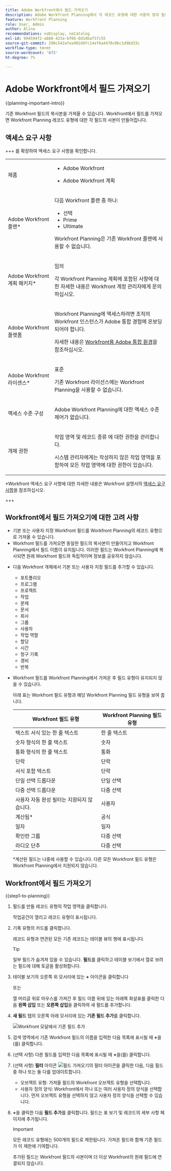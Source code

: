 ```yaml
---
title: Adobe Workfront에서 필드 가져오기
description: Adobe Workfront Planning에서 각 레코드 유형에 대한 사용자 정의 필드를 만들 수 있습니다. 그런 다음 필드를 Workfront Planning 레코드와 연결할 수 있습니다.
feature: Workfront Planning
role: User, Admin
author: Alina
recommendations: noDisplay, noCatalog
exl-id: 994594f2-a888-423a-bf66-0d14baf57c55
source-git-commit: 298c542afea902d9fc14ef6a4470c0bc1d9bd33c
workflow-type: tm+mt
source-wordcount: '673'
ht-degree: 7%

---
```


<!--add to TOC-->

# Adobe Workfront에서 필드 가져오기

<!--<span class="preview">The highlighted information on this page refers to functionality not yet generally available. It is available only in the Preview environment for all customers. After the monthly releases to Production, the same features are also available in the Production environment for customers who enabled fast releases. </span>   

<span class="preview">For information about fast releases, see [Enable or disable fast releases for your organization](/help/quicksilver/administration-and-setup/set-up-workfront/configure-system-defaults/enable-fast-release-process.md). </span>  -->


{{planning-important-intro}}

기존 Workfront 필드의 복사본을 가져올 수 있습니다. Workfront에서 필드를 가져오면 Workfront Planning 레코드 유형에 대한 각 필드의 사본이 만들어집니다.


## 액세스 요구 사항

+++ 를 확장하여 액세스 요구 사항을 확인합니다.

<table style="table-layout:auto"> 
<col> 
</col> 
<col> 
</col> 
<tbody> 
    <tr> 
<tr> 
<td> 
   <p> 제품</p> </td> 
   <td> 
   <ul><li><p> Adobe Workfront</p></li> 
   <li><p> Adobe Workfront 계획<p></li></ul></td> 
  </tr>   
<tr> 
   <td role="rowheader"><p>Adobe Workfront 플랜*</p></td> 
   <td> 
<p>다음 Workfront 플랜 중 하나:</p> 
<ul><li>선택</li> 
<li>Prime</li> 
<li>Ultimate</li></ul> 
<p>Workfront Planning은 기존 Workfront 플랜에 사용할 수 없습니다.</p> 
   </td> 
<tr> 
   <td role="rowheader"><p>Adobe Workfront 계획 패키지*</p></td> 
   <td> 
<p>임의 </p> 
<p>각 Workfront Planning 계획에 포함된 사항에 대한 자세한 내용은 Workfront 계정 관리자에게 문의하십시오. </p> 
   </td> 
 <tr> 
   <td role="rowheader"><p>Adobe Workfront 플랫폼</p></td> 
   <td> 
<p>Workfront Planning에 액세스하려면 조직의 Workfront 인스턴스가 Adobe 통합 경험에 온보딩되어야 합니다.</p> 
<p>자세한 내용은 <a href="/help/quicksilver/workfront-basics/navigate-workfront/workfront-navigation/adobe-unified-experience.md">Workfront용 Adobe 통합 환경</a>을 참조하십시오. </p> 
   </td> 
   </tr> 
  </tr> 
  <tr> 
   <td role="rowheader"><p>Adobe Workfront 라이센스*</p></td> 
   <td><p> 표준 </p>
   <p>기존 Workfront 라이선스에는 Workfront Planning을 사용할 수 없습니다.</p> 
  </td> 
  </tr> 
  <tr> 
   <td role="rowheader"><p>액세스 수준 구성</p></td> 
   <td> <p>Adobe Workfront Planning에 대한 액세스 수준 제어가 없습니다.</p>   
</td> 
  </tr> 
<tr> 
   <td role="rowheader"><p>개체 권한</p></td> 
   <td>   <p>작업 영역 및 레코드 종류 </a>에 대한 권한을 관리합니다. </p>  
   <p>시스템 관리자에게는 작성하지 않은 작업 영역을 포함하여 모든 작업 영역에 대한 권한이 있습니다.</p> </td> 
  </tr> 
</tbody> 
</table>

*Workfront 액세스 요구 사항에 대한 자세한 내용은 Workfront 설명서의 [액세스 요구 사항](/help/quicksilver/administration-and-setup/add-users/access-levels-and-object-permissions/access-level-requirements-in-documentation.md)을 참조하십시오.

+++


## Workfront에서 필드 가져오기에 대한 고려 사항

* 기본 또는 사용자 지정 Workfront 필드를 Workfront Planning의 레코드 유형으로 가져올 수 있습니다.
* Workfront 필드를 가져오면 동일한 필드의 복사본이 만들어지고 Workfront Planning에서 필드 이름이 유지됩니다. 이러한 필드는 Workfront Planning에 복사되면 원래 Workfront 필드와 독립적이며 정보를 공유하지 않습니다.
<!--check this: * You do not need permissions or access to Workfront objects to be able to add their fields to Workfront Planning. -->
* 다음 Workfront 개체에서 기본 또는 사용자 지정 필드를 추가할 수 있습니다.
   * 포트폴리오
   * 프로그램
   * 프로젝트
   * 작업
   * 문제
   * 문서
   * 회사
   * 그룹
   * 사용자
   * 작업 역할
   * 할당
   * 시간
   * 청구 기록
     <!--Available only to Preview, but might not come to Prod:* Rate card - visible in Production but asking PM if it should be hidden-->
   * 경비
   * 반복
     <!--* Non-labor resource - - visible in Production but asking PM if it should be hidden-->
     <!--* Non-labour resource category - - visible in Production but asking PM if it should be hidden-->
* Workfront 필드를 Workfront Planning에서 가져온 후 필드 유형이 유지되지 않을 수 있습니다.

  아래 표는 Workfront 필드 유형과 해당 Workfront Planning 필드 유형을 보여 줍니다.

  | Workfront 필드 유형 | Workfront Planning 필드 유형 |
  |------------------------------------------|-------------------------------|
  | 텍스트 서식 있는 한 줄 텍스트 | 한 줄 텍스트 |
  | 숫자 형식의 한 줄 텍스트 | 숫자 |
  | 통화 형식의 한 줄 텍스트 | 통화 |
  | 단락 | 단락 |
  | 서식 포함 텍스트 | 단락 |
  | 단일 선택 드롭다운 | 단일 선택 |
  | 다중 선택 드롭다운 | 다중 선택 |
  | 사용자 자동 완성 필터는 지원되지 않습니다. | 사용자 |
  | 계산됨* | 공식 |
  | 일자 | 일자 |
  | 확인란 그룹 | 다중 선택 |
  | 라디오 단추 | 다중 선택 |

  *계산된 필드는 나중에 사용할 수 있습니다.
다른 모든 Workfront 필드 유형은 Workfront Planning에서 지원되지 않습니다.


## Workfront에서 필드 가져오기

<!--the first 3 steps are the same as in Create fields-->

{{step1-to-planning}}

1. 필드를 만들 레코드 유형의 작업 영역을 클릭합니다.

   작업공간이 열리고 레코드 유형이 표시됩니다.

1. 기록 유형의 카드를 클릭합니다.

   레코드 유형과 연관된 모든 기존 레코드는 테이블 뷰의 행에 표시됩니다.

   >[!TIP]
   >
   >    일부 필드가 숨겨져 있을 수 있습니다. **필드**&#x200B;를 클릭하고 테이블 보기에서 열로 보려는 필드에 대해 토글을 활성화합니다.

1. 테이블 보기의 오른쪽 위 모서리에 있는 **+** 아이콘을 클릭합니다

   또는

   열 머리글 위로 마우스를 가져간 후 필드 이름 뒤에 있는 아래쪽 화살표를 클릭한 다음 **왼쪽 삽입** 또는 **오른쪽 삽입**&#x200B;을 클릭하여 새 필드를 추가합니다.
1. **새 필드** 탭의 오른쪽 아래 모서리에 있는 **기존 필드 추가**&#x200B;를 클릭합니다. <!--check UI - did they change this??-->

   ![Workfront 모달에서 기존 필드 추가](assets/add-existing-fields-from-workfront-modal.png)

1. 검색 영역에서 기존 Workfront 필드의 이름을 입력한 다음 목록에 표시될 때 **+**&#x200B;을(를) 클릭합니다.
1. (선택 사항) 다른 필드를 입력한 다음 목록에 표시될 때 **+**&#x200B;을(를) 클릭합니다.
1. (선택 사항) **필터** 아이콘 ![필드 가져오기의 필터 아이콘](assets/filters-in-import-fields-icon.png)을 클릭한 다음, 다음 필드 중 하나 또는 둘 다를 업데이트합니다.

   * 오브젝트 유형: 가져올 필드의 Workfront 오브젝트 유형을 선택합니다.
   * 사용자 정의 양식: Workfront에서 하나 또는 여러 사용자 정의 양식을 선택합니다. 먼저 오브젝트 유형을 선택하지 않고 사용자 정의 양식을 선택할 수 있습니다.
1. **+**&#x200B;을 클릭한 다음 **필드 추가**&#x200B;를 클릭합니다.
필드는 표 보기 및 레코드의 세부 사항 페이지에 추가됩니다.

   >[!IMPORTANT]
   >
   >    모든 레코드 유형에는 500개의 필드로 제한됩니다. 가져온 필드와 함께 기존 필드가 이 제한에 기여합니다.

   추가된 필드는 Workfront 필드의 사본이며 더 이상 Workfront의 원래 필드에 연결되지 않습니다.
